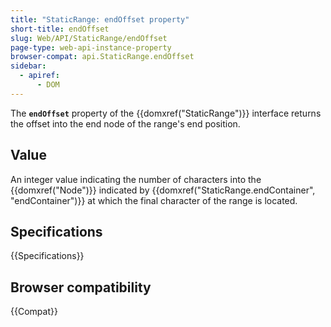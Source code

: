 ```yaml
---
title: "StaticRange: endOffset property"
short-title: endOffset
slug: Web/API/StaticRange/endOffset
page-type: web-api-instance-property
browser-compat: api.StaticRange.endOffset
sidebar:
  - apiref:
      - DOM
---
```


The **`endOffset`** property of the {{domxref("StaticRange")}}
interface returns the offset into the end node of the range's end position.

## Value

An integer value indicating the number of characters into the {{domxref("Node")}}
indicated by {{domxref("StaticRange.endContainer", "endContainer")}} at which the final
character of the range is located.

## Specifications

{{Specifications}}

## Browser compatibility

{{Compat}}
